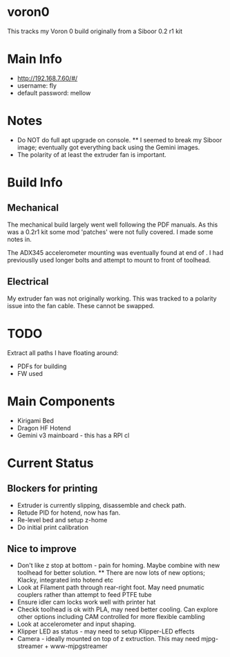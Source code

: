 # voron0
This tracks my Voron 0 build originally from a Siboor 0.2 r1 kit

# Main Info
* http://192.168.7.60/#/
* username: fly
* default password: mellow

# Notes
* Do NOT do full apt upgrade on console.
** I seemed to break my Siboor image; eventually got everything back using the Gemini images.
* The polarity of at least the extruder fan is important.

# Build Info
## Mechanical
The mechanical build largely went well following the PDF manuals.
As this was a 0.2r1 kit some mod 'patches' were not fully covered. I made some notes in.

The ADX345 accelerometer mounting was eventually found at end of <TODO>.
I had previouslly used longer bolts and attempt to mount to front of toolhead.

## Electrical
My extruder fan was not originally working. This was tracked to a polarity issue into the fan cable. These cannot be swapped.


# TODO
Extract all paths I have floating around:
* PDFs for building
* FW used

# Main Components
* Kirigami Bed
* Dragon HF Hotend
* Gemini v3 mainboard - this has a RPI cl

# Current Status
## Blockers for printing
* Extruder is currently slipping, disassemble and check path.
* Retude PID for hotend, now has fan.
* Re-level bed and setup z-home
* Do initial print calibration

## Nice to improve
* Don't like z stop at bottom - pain for homing. Maybe combine with new toolhead for better solution.
** There are now lots of new options; Klacky, integrated into hotend etc
* Look at Filament path through rear-right foot. May need pnumatic couplers rather than attempt to feed PTFE tube
* Ensure idler cam locks work well with printer hat
* Checkk toolhead is ok with PLA, may need better cooling. Can explore other options including CAM controlled for more flexible cambling
* Look at accelerometer and input shaping.
* Klipper LED as status - may need to setup Klipper-LED effects
* Camera - ideally mounted on top of z extruction. This may need mjpg-streamer + www-mjpgstreamer